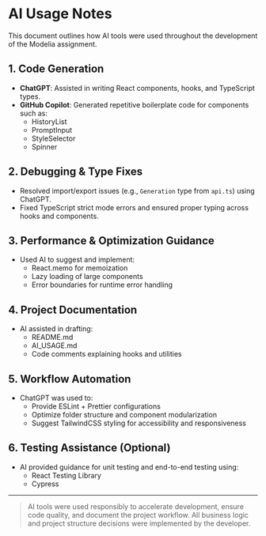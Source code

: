 # AI Usage Notes

This document outlines how AI tools were used throughout the development of the Modelia assignment.

## 1. Code Generation

- **ChatGPT**: Assisted in writing React components, hooks, and TypeScript types.
- **GitHub Copilot**: Generated repetitive boilerplate code for components such as:
  - HistoryList
  - PromptInput
  - StyleSelector
  - Spinner

## 2. Debugging & Type Fixes

- Resolved import/export issues (e.g., `Generation` type from `api.ts`) using ChatGPT.
- Fixed TypeScript strict mode errors and ensured proper typing across hooks and components.

## 3. Performance & Optimization Guidance

- Used AI to suggest and implement:
  - React.memo for memoization
  - Lazy loading of large components
  - Error boundaries for runtime error handling

## 4. Project Documentation

- AI assisted in drafting:
  - README.md
  - AI_USAGE.md
  - Code comments explaining hooks and utilities

## 5. Workflow Automation

- ChatGPT was used to:
  - Provide ESLint + Prettier configurations
  - Optimize folder structure and component modularization
  - Suggest TailwindCSS styling for accessibility and responsiveness

## 6. Testing Assistance (Optional)

- AI provided guidance for unit testing and end-to-end testing using:
  - React Testing Library
  - Cypress

---

> AI tools were used responsibly to accelerate development, ensure code quality, and document the project workflow. All business logic and project structure decisions were implemented by the developer.
